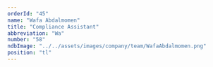 ```yaml
---
orderId: "45"
name: "Wafa Abdalmomen"
title: "Compliance Assistant"
abbreviation: "Wa"
number: "58"
ndbImage: "../../assets/images/company/team/WafaAbdalmomen.png"
position: "tl"
---
```

